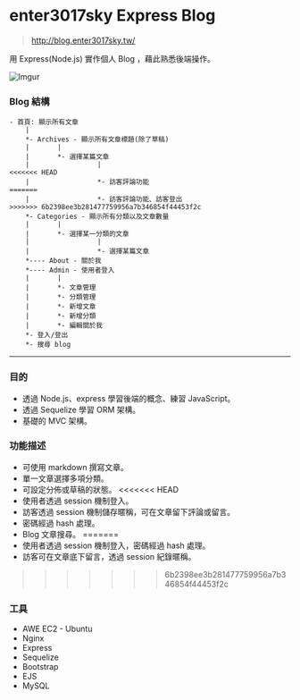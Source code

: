 # enter3017sky Express Blog

> http://blog.enter3017sky.tw/

用 Express(Node.js) 實作個人 Blog ，藉此熟悉後端操作。

![Imgur](https://i.imgur.com/2K6nDsF.gif)

### Blog 結構

```
- 首頁: 顯示所有文章
    |
    *- Archives - 顯示所有文章標題(除了草稿)
    |       |
    |       *- 選擇某篇文章
    |                 |
<<<<<<< HEAD
    |                 *- 訪客評論功能
=======
    |                 *- 訪客評論功能、訪客登出
>>>>>>> 6b2398ee3b281477759956a7b346854f44453f2c
    *- Categories - 顯示所有分類以及文章數量
    |       |
    |       *- 選擇某一分類的文章
    |                 |
    |                 *- 選擇某篇文章
    *---- About - 關於我
    *---- Admin - 使用者登入
    |       |
    |       *- 文章管理
    |       *- 分類管理
    |       *- 新增文章
    |       *- 新增分類
    |       *- 編輯關於我
    *- 登入/登出
    *- 搜尋 blog
```

---

### 目的

- 透過 Node.js、express 學習後端的概念、練習 JavaScript。
- 透過 Sequelize 學習 ORM 架構。
- 基礎的 MVC 架構。

### 功能描述

- 可使用 markdown 撰寫文章。
- 單一文章選擇多項分類。
- 可設定分佈或草稿的狀態。
<<<<<<< HEAD
- 使用者透過 session 機制登入。
- 訪客透過 session 機制儲存暱稱，可在文章留下評論或留言。
- 密碼經過 hash 處理。
- Blog 文章搜尋。
=======
- 使用者透過 session 機制登入，密碼經過 hash 處理。
- 訪客可在文章底下留言，透過 session 紀錄暱稱。
>>>>>>> 6b2398ee3b281477759956a7b346854f44453f2c

### 工具

- AWE EC2 - Ubuntu
- Nginx
- Express
- Sequelize
- Bootstrap
- EJS
- MySQL
